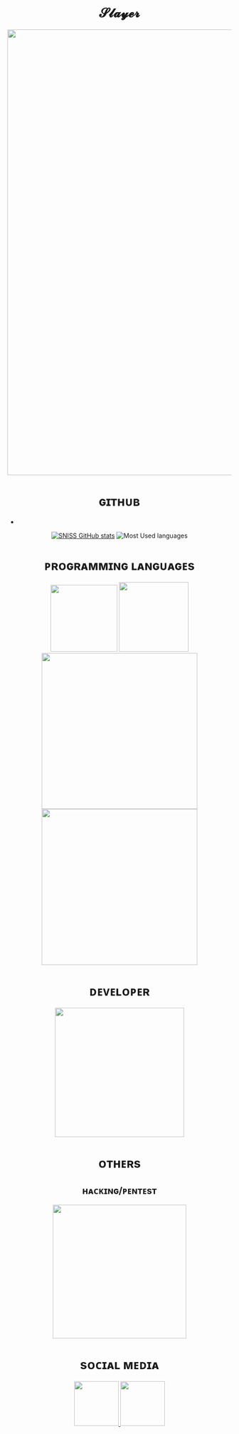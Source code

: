 <span align="center"> 

</span>


<div align="center">
<h1>𝓢𝓵𝓪𝔂𝓮𝓻</h1>
</div>

<span align="center"> 

</span>


<div align="center">
<img src="https://cdn.discordapp.com/attachments/1102636240911749241/1102640832626049024/static_1.png" width="1000px" />
</div>


<span align="center"> 

</span>

<div align="center">
<h1>ɢɪᴛʜᴜʙ</h1>

-

[![SNISS GitHub stats](https://github-readme-stats.vercel.app/api?username=slayerkk)](https://github.com/anuraghazra/github-readme-stats)
![Most Used languages](https://github-readme-stats.vercel.app/api/top-langs/?username=slayerkk&layout=compact&langs_count=7&theme=cobalt")

<div align="center">
 <h1>ᴘʀᴏɢʀᴀᴍᴍɪɴɢ ʟᴀɴɢᴜᴀɢᴇs</h1>
<img src="https://cdn.discordapp.com/attachments/1102636240911749241/1102637677473443840/Python-logo-notext.svg.png" width="150px" />
<img src="https://cdn.discordapp.com/attachments/1102636240911749241/1102638891678314616/Unofficial_JavaScript_logo_2.svg.png" width="156px" />
<img src="https://cdn.discordapp.com/attachments/1102636240911749241/1102638548315816047/Gnu-bash-logo.svg.png" width="350px" />
<img src="https://cdn.discordapp.com/attachments/1000154460808556675/1114164730320408718/node.png" width="350px" />
</div>

<span align="center"> 

</span>


<span align="center"> 

</span>


<div align="center">
<h1>ᴅᴇᴠᴇʟᴏᴘᴇʀ</h1>
  <img src="https://cdn.discordapp.com/attachments/1102636240911749241/1102639706031796314/CSS3_and_HTML5_logos_and_wordmarks.svg.png" width="290px" />
</div>
<span align="center"> 
</span>

<span align="center"> 

</span>


<div align="center">
<h1>ᴏᴛʜᴇʀs</h1>
  <h2>ʜᴀᴄᴋɪɴɢ/ᴘᴇɴᴛᴇsᴛ</h2>
  <img src="https://cdn.discordapp.com/attachments/1102636240911749241/1102641187480940674/Anonymous_emblem.svg.png" width="300px" />
</div>
<span align="center"> 
</span>

<span align="center"> 

</span>


<div align="center">
<h1>sᴏᴄɪᴀʟ ᴍᴇᴅɪᴀ</h1>
<a href="https://www.instagram.com/slayerkkk_/" target="_blank">
  <img src="https://cdn.discordapp.com/attachments/1000154460808556675/1089642850469294090/IMG_1953.png" width="100px">
</a>
<a href="https://discord.com/channels/@me/1000154460808556675" target="_blank">
  <img src="https://cdn.discordapp.com/attachments/1000154460808556675/1096626780191850496/discord-logo-1-1.png" width="100px">
</a>
</div>
